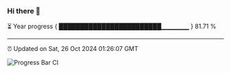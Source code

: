 ### Hi there 👋

⏳ Year progress { ████████████████████████▁▁▁▁▁▁ } 81.71 %

---

⏰ Updated on Sat, 26 Oct 2024 01:26:07 GMT

![Progress Bar CI](https://github.com/liununu/liununu/workflows/Progress%20Bar%20CI/badge.svg)

